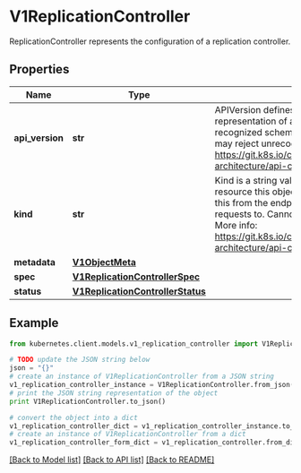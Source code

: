 # V1ReplicationController

ReplicationController represents the configuration of a replication controller.

## Properties
Name | Type | Description | Notes
------------ | ------------- | ------------- | -------------
**api_version** | **str** | APIVersion defines the versioned schema of this representation of an object. Servers should convert recognized schemas to the latest internal value, and may reject unrecognized values. More info: https://git.k8s.io/community/contributors/devel/sig-architecture/api-conventions.md#resources | [optional] 
**kind** | **str** | Kind is a string value representing the REST resource this object represents. Servers may infer this from the endpoint the kubernetes.client submits requests to. Cannot be updated. In CamelCase. More info: https://git.k8s.io/community/contributors/devel/sig-architecture/api-conventions.md#types-kinds | [optional] 
**metadata** | [**V1ObjectMeta**](V1ObjectMeta.md) |  | [optional] 
**spec** | [**V1ReplicationControllerSpec**](V1ReplicationControllerSpec.md) |  | [optional] 
**status** | [**V1ReplicationControllerStatus**](V1ReplicationControllerStatus.md) |  | [optional] 

## Example

```python
from kubernetes.client.models.v1_replication_controller import V1ReplicationController

# TODO update the JSON string below
json = "{}"
# create an instance of V1ReplicationController from a JSON string
v1_replication_controller_instance = V1ReplicationController.from_json(json)
# print the JSON string representation of the object
print V1ReplicationController.to_json()

# convert the object into a dict
v1_replication_controller_dict = v1_replication_controller_instance.to_dict()
# create an instance of V1ReplicationController from a dict
v1_replication_controller_form_dict = v1_replication_controller.from_dict(v1_replication_controller_dict)
```
[[Back to Model list]](../README.md#documentation-for-models) [[Back to API list]](../README.md#documentation-for-api-endpoints) [[Back to README]](../README.md)


